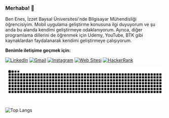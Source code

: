 ### Merhaba! 👋

Ben Enes, İzzet Baysal Üniversitesi'nde Bilgisayar Mühendisliği öğrencisiyim. Mobil uygulama geliştirme konusuna ilgi duyuyorum ve şu anda bu alanda kendimi geliştirmeye odaklanıyorum. Ayrıca, diğer programlama dillerini de öğrenmek için Udemy, YouTube, BTK gibi kaynaklardan faydalanarak kendimi geliştirmeye çalışıyorum.

**Benimle iletişime geçmek için:**

[![LinkedIn](https://img.shields.io/badge/LinkedIn-0077B5?style=for-the-badge&logo=linkedin&logoColor=white)](https://www.linkedin.com/in/enes-aksu-66b28b220/) 
[![Gmail](https://img.shields.io/badge/Gmail-D14836?style=for-the-badge&logo=gmail&logoColor=white)](mailto:en29ak@gmail.com)
[![Instagram](https://img.shields.io/badge/Instagram-000000?style=for-the-badge&logo=Instagram&logoColor=whit)](https://www.instagram.com/enes.aks29) 
[![Web Sitesi](https://img.shields.io/badge/Web%20Sitesi-000000?style=for-the-badge&logo=E&logoColor=white)](https://enesaks.github.io)
[![HackerRank](https://img.shields.io/badge/HackerRank-2EC866?style=for-the-badge&logo=HackerRank&logoColor=white)](https://www.hackerrank.com/enes_aks29?hr_r=1)


![GitHub Contribution Graph (Dark)](https://github.com/enesaks/enesaks/blob/output/github-contribution-grid-snake.svg)

 ![Top Langs](https://github-readme-stats.vercel.app/api/top-langs/?username=enesaks&layout=compact)
